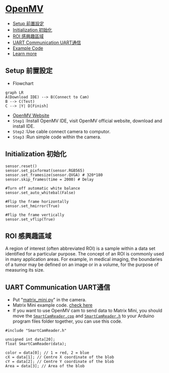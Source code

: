 # [OpenMV](https://openmv.io/)

* [Setup 前置設定](../OpenMV/README.md#setup-前置設定)
* [Initialization 初始化](../OpenMV/README.md#initialization-初始化)
* [ROI 感興趣區域](../OpenMV/README.md#roi-感興趣區域)
* [UART Communication UART通信](../OpenMV/README.md#uart-communication-uart通信)
* [Example Code](../OpenMV/Code)
* [Learn more](https://book.openmv.cc/)


## Setup 前置設定

* Flowchart
```mermaid
graph LR
A(Download IDE) --> B(Connect to Cam)
B --> C(Test)
C --> |Y| D[Finish]
```
* [OpenMV Website](https://openmv.io/)
* `Step1` :Install OpenMV IDE, visit OpenMV official website, download and install IDE.
* `Step2` :Use cable connect camera to computor.
* `Step3` :Run simple code within the camera.

## Initialization 初始化
```
sensor.reset()
sensor.set_pixformat(sensor.RGB565)
sensor.set_framesize(sensor.QVGA) # 320*180
sensor.skip_frames(time = 2000) # Delay

#Turn off automatic white balance
sensor.set_auto_whitebal(False)

#Flip the frame horizontally
sensor.set_hmirror(True)

#Flip the frame vertically
sensor.set_vflip(True)
```


## ROI 感興趣區域
A region of interest (often abbreviated ROI) is a sample within a data set identified for a particular purpose. The concept of an ROI is commonly used in many application areas. For example, in medical imaging, the boundaries of a tumor may be defined on an image or in a volume, for the purpose of measuring its size.


## UART Communication UART通信
* Put "[matrix_mini.py](../OpenMV/Code/matrix_mini.py)" in the camera.
* Matrix Mini example code. [check here](../OpenMV/Code/MARC.ino)
* If you want to use OpenMV cam to send data to Matrix Mini, you should move the [`SmartCamReader.cpp`](../OpenMV/Code/SmartCamReader.cpp) and [`SmartCamReader.h`](../OpenMV/Code/SmartCamReader.h) to your Arduino program files folder together, you can use this code.

```
#include "SmartCamReader.h"

unsigned int data[20];
float SmartCamReader(data);

color = data[0]; // 1 = red, 2 = blue
cX = data[1]; // Centre X coordinate of the blob
cY = data[2]; // Centre Y coordinate of the blob
Area = data[3]; // Area of the blob
```